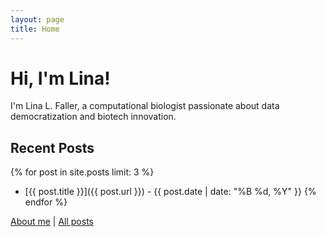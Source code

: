 ```yaml
---
layout: page
title: Home
---
```


# Hi, I'm Lina!

I'm Lina L. Faller, a computational biologist passionate about data democratization and biotech innovation.

## Recent Posts
{% for post in site.posts limit: 3 %}
- [{{ post.title }}]({{ post.url }}) - {{ post.date | date: "%B %d, %Y" }}
{% endfor %}

[About me](about) | [All posts](blog)